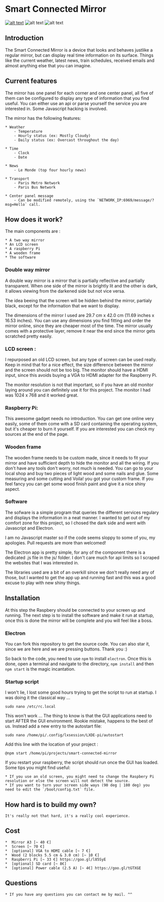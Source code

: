 # Smart Connected Mirror
[![alt text](https://dl.dropboxusercontent.com/u/33784152/Mirror/11.png "Full")](https://www.youtube.com/watch?v=Lbn8H-Lu2bI)
![alt text](https://dl.dropboxusercontent.com/u/33784152/Mirror/2.png "Header")
![alt text](https://dl.dropboxusercontent.com/u/33784152/Mirror/3.jpg "Footer")



## Introduction
The Smart Connected Mirror is a device that looks and behaves justlike a regular mirror, but can display real time information on its surface. 
Things like the current weather, latest news, train schedules, received emails and almost anything else that you can imagine.

## Current features
The mirror has one panel for each corner and one center panel, all five of them can be configured to display any type of information that you find useful. You can either use an api or parse yourself the service you are interested in. Some Javascript hacking is involved.

The mirror has the following features:

	* Weather
		- Temperature
		- Hourly status (ex: Mostly Cloudy)
		- Daily status (ex: Overcast throughout the day)
	
	* Time 
		- Clock
		- Date

	* News 
		- Le Monde (top four hourly news)

	* Transport 
		- Paris Metro Network
		- Paris Bus Network 
		
	* Center panel message
		- Can be modified remotely, using the `NETWORK_IP:6969/message/?msg=Hello` call.

## How does it work?
The main components are :

    * A two way mirror
    * An LCD screen
    * A raspberry Pi
    * A wooden frame
    * The software

### Double way mirror 
A double way mirror is a mirror that is partially reflective and partially transparent. When one side of the mirror is brightly lit and the other is dark, it allows viewing from the darkened side but not vice versa.

The idea beeing that the screen will be hidden behind the mirror, partialy black, except for the information that we want to display. 

The dimensions of the mirror I used are 29.7 cm x 42.0 cm (11.69 inches x 16.53 inches). You can use any dimensions you find fitting and order the mirror online, since they are cheaper most of the time. The mirror usually comes with a protective layer, remove it near the end since the mirror gets scratched pretty easily.

### LCD screen :
I repurposed an old LCD screen, but any type of screen can be used really. Keep in mind that for a nice effect, the size difference between the mirror and the screen should not be too big. The monitor should have a HDMI input, since this avoids buying a VGA to HDMI adapter for the Raspberry Pi.

The monitor resolution is not that important, so if you have an old monitor laying around you can definitely use it for this project. The monitor I had was 1024 x 768 and it worked great.

### Raspberry Pi:
This awesome gadget needs no introduction. You can get one online very easily, some of them come with a SD card containing the operating system, but it's cheaper to burn it yourself. If you are interested you can check my sources at the end of the page.

### Wooden frame
The wooden frame needs to be custom made, since it needs to fit your mirror and have sufficient depth to hide the monitor and all the wiring. If you don't have any tools don't worry, not much is needed. You can go to your local shop and buy two pieces of light wood and some nails and glue. Some measuring and some cutting and Voila! you got your custom frame. If you feel fancy you can get some wood finish paint and give it a nice shiny aspect.

### Software
The sofware is a simple program that queries the different services regulary and displays the information in a neat manner. I wanted to get out of my comfort zone for this project, so I chosed the dark side and went with Javascript and Electron.

I am no Javascript master so if the code seems sloppy to some of you, my apologies. Pull requests are more than welcomed!

The Electron app is pretty simple, for any of the component there is a dedicated .js file in the js/ folder. I don't care much for api limits so I scraped the websites that I was interested in.

The libraries used are a bit of an overkill since we don't really need any of those, but I wanted to get the app up and running fast and this was a good excuse to play with new shiny things.

## Installation
At this step the Raspbery should be connected to your screen up and running. The next step is to install the software and make it run at startup, once this is done the mirror will be complete and you will feel like a boss.

### Electron
You can fork this repository to get the source code. You can also star it, since we are here and we are pressing buttons. Thank you :)

So back to the code, you need to use `npm` to install `electron`. Once this is done, open a terminal and navigate to the directory, `npm install` and then `npm start` is the magic incantation.

### Startup script
I won't lie, I lost some good hours trying to get the script to run at startup. I was doing it the classical way ...

`sudo nano /etc/rc.local`

This won't work ...
The thing to know is that the GUI applications need to start AFTER the GUI environment. Rookie mistake, happens to the best of us. Instead add a new entry to the autostart file:

`sudo nano /home/pi/.config/lxsession/LXDE-pi/autostart` 

Add this line with the location of your project :

```@npm start /home/pi/projects/smart-connected-mirror```

If you restart your raspberry, the script should run once the GUI has loaded.
Some tips you might find useful:

    * If you use an old screen, you might need to change the Raspbery Pi resolution or else the screen will not detect the source.
    * If you want to turn your screen side ways (90 deg | 180 deg) you need to edit the `/boot/config.txt` file.


##  How hard is to build my own?
	It's really not that hard, it's a really cool experience.

## Cost

	*  Mirror A3 [~ 40 €]
	*  Screen [~ 70 €]
	*  [optional] VGA to HDMI cable [~ 7 €]
	*  Wood (2 blocks 5.5 cm & 3.0 cm) [~ 10 €]
	*  Raspberri Pi [~ 33 €] https://goo.gl/l85SyE
	*  [optional] SD card [~ 8€]
	*  [optional] Power cable (2.5 A) [~ 4€] https://goo.gl/tGTXGE

## Questions
	* If you have any questions you can contact me by mail. ^^